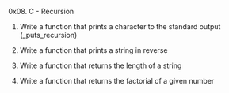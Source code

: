 0x08. C - Recursion
 1. Write a function that prints a character to the standard output (_puts_recursion)

 2. Write a function that prints a string in reverse

 3. Write a function that returns the length of a string

 4. Write a function that returns the factorial of a given number